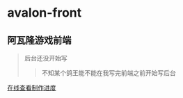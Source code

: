# avalon-front

## 阿瓦隆游戏前端
>后台还没开始写
>>不知某个鸽王能不能在我写完前端之前开始写后台

[在线查看制作进度](https://ftylollipop.github.io/avalon-front/)
